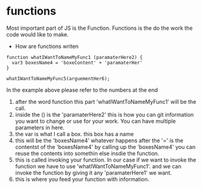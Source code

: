 # functions
Most important part of JS is the Function. Functions is the do the work the code would like to make.

  - How are functions writen

  ```JS
  function whatIWantToNameMyFunc1 (paramaterHere2) {
    var3 boxesName4 = 'boxeContent' + 'paramaterHer'
  }

  whatIWantToNameMyFunc5(arguementHer6);

  ```
  In the example above please refer to the numbers at the end
  1) after the word function this part 'whatIWantToNameMyFunc1' will be the call. 
  2) inside the () is the 'paramaterHere2' this is how you can git information you want to change or use for your work. You can have multiple parameters in here.
  3) the var is what I call a box. this box has a name
  4) this will be the 'boxesName4' whatever happens after the '=' is the contentst of the 'boxesName4' by calling up the 'boxesName4' you can reuse the contents into somethin else insdie the function.
  5) this is called invoking your function. In our case if we want to invoke the function we have to use 'whatIWantToNameMyFunc1'. and we can invoke the function by giving it any 'paramaterHere1' we want.
  6) this is where you feed your function with information.
